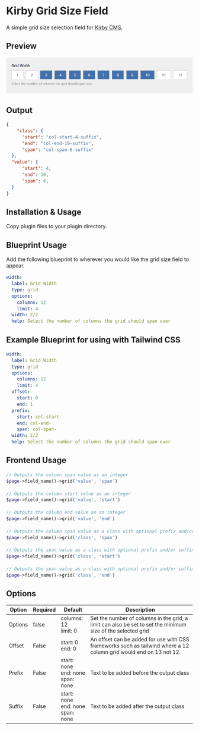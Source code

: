 # Kirby Grid Size Field

A simple grid size selection field for [Kirby CMS](https://getkirby.com),

## Preview

![](https://github.com/chrisbeluga/kirby-grid/blob/master/screenshot.png)

## Output

```json
{
    "class": {
      "start": "col-start-4-suffix",
      "end": "col-end-10-suffix",
      "span": "col-span-6-suffix"
  },
  "value": {
      "start": 4,
      "end": 10,
      "span": 6,
  }
}
```

## Installation & Usage

Copy plugin files to your plugin directory.

## Blueprint Usage

Add the following blueprint to wherever you would like the grid size field to appear.

```yaml
width:
  label: Grid Width
  type: grid
  options:
    columns: 12
    limit: 4
  width: 2/2
  help: Select the number of columns the grid should span over
```

## Example Blueprint for using with Tailwind CSS

```yaml
width:
  label: Grid Width
  type: grid
  options:
    columns: 12
    limit: 4
  offset:
    start: 0
    end: 1
  prefix:
    start: col-start-
    end: col-end-
    span: col-span-
  width: 2/2
  help: Select the number of columns the grid should span over
```

## Frontend Usage

```php
// Outputs the column span value as an integer
$page->field_name()->grid('value', 'span')

// Outputs the column start value as an integer
$page->field_name()->grid('value', 'start')

// Outputs the column end value as an integer
$page->field_name()->grid('value', 'end')

// Outputs the column span value as a class with optional prefix and/or suffix
$page->field_name()->grid('class', 'span')

// Outputs the span value as a class with optional prefix and/or suffix
$page->field_name()->grid('class', 'start')

// Outputs the span value as a class with optional prefix and/or suffix
$page->field_name()->grid('class', 'end')
```


## Options

| Option | Required | Default | Description |
| ------------- | ------------- | ------------- | ------------- |
| Options  | false | columns: 12<br/>limit: 0 | Set the number of columns in the grid, a limit can also be set to set the minimum size of the selected grid |
| Offset  | False | start: 0<br/>end: 0 | An offset can be added for use with CSS frameworks such as tailwind where a 12 column grid would end on 13 not 12. |
| Prefix  | False | start: none<br/>end: none<br/>span: none | Text to be added before the output class |
| Suffix  | False | start: none<br/>end: none<br/>span: none | Text to be added after the output class  |
